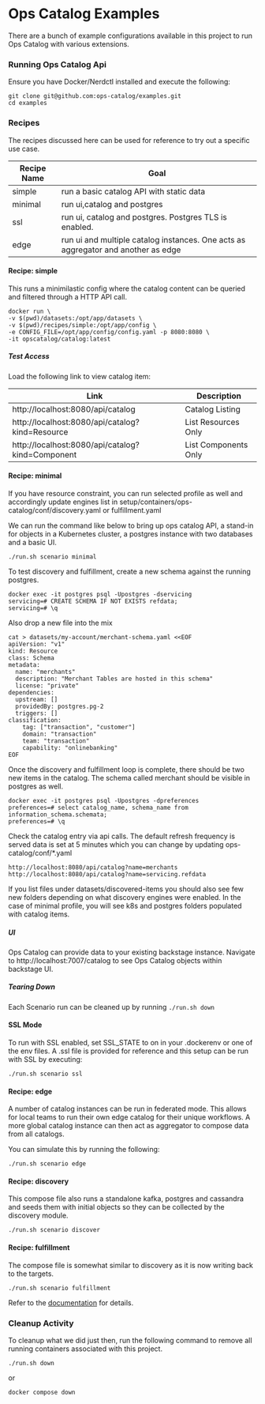 # Ops Catalog Examples
There are a bunch of example configurations available in this project to run Ops Catalog with various extensions.

### Running Ops Catalog Api
Ensure you have Docker/Nerdctl installed and execute the following:

```
git clone git@github.com:ops-catalog/examples.git
cd examples
```

### Recipes
The recipes discussed here can be used for reference to try out a specific use case.

|Recipe Name|Goal|
|---|---|
|simple|run a basic catalog API with static data|
|minimal|run ui,catalog and postgres|
|ssl|run ui, catalog and postgres. Postgres TLS is enabled.|
|edge|run ui and multiple catalog instances. One acts as aggregator and another as edge|


#### Recipe: simple

This runs a minimilastic config where the catalog content can be queried and filtered through a HTTP API call.

```
docker run \
-v $(pwd)/datasets:/opt/app/datasets \
-v $(pwd)/recipes/simple:/opt/app/config \
-e CONFIG_FILE=/opt/app/config/config.yaml -p 8080:8080 \
-it opscatalog/catalog:latest
```

##### Test Access
Load the following link to view catalog item:

|Link|Description|
|---|---|
|http://localhost:8080/api/catalog| Catalog Listing|
|http://localhost:8080/api/catalog?kind=Resource| List Resources Only|
|http://localhost:8080/api/catalog?kind=Component|List Components Only|


#### Recipe: minimal
If you have resource constraint, you can run selected profile as well and accordingly update engines list in setup/containers/ops-catalog/conf/discovery.yaml or fulfillment.yaml

We can run the command like below to bring up ops catalog API, a stand-in for objects in a Kubernetes cluster,  a postgres instance with two databases and a basic UI.

```
./run.sh scenario minimal
```



To test discovery and fulfillment, create a new schema against the running postgres.

```shell
docker exec -it postgres psql -Upostgres -dservicing 
servicing=# CREATE SCHEMA IF NOT EXISTS refdata;
servicing=# \q
```

Also drop a new file into the mix

```shell
cat > datasets/my-account/merchant-schema.yaml <<EOF
apiVersion: "v1"
kind: Resource
class: Schema
metadata:
  name: "merchants"
  description: "Merchant Tables are hosted in this schema"
  license: "private"
dependencies:
  upstream: []
  providedBy: postgres.pg-2
  triggers: []
classification:
    tag: ["transaction", "customer"]
    domain: "transaction"
    team: "transaction"
    capability: "onlinebanking"
EOF
```

Once the discovery and fulfillment loop is complete, there should be two new items in the catalog.
The schema called merchant should be visible in postgres as well.

```shell
docker exec -it postgres psql -Upostgres -dpreferences
preferences=# select catalog_name, schema_name from information_schema.schemata;
preferences=# \q
```


Check the catalog entry via api calls. The default refresh frequency is served data is set at 5 minutes which you can change by updating ops-catalog/conf/*.yaml

```shell 
http://localhost:8080/api/catalog?name=merchants
http://localhost:8080/api/catalog?name=servicing.refdata
```

If you list files under datasets/discovered-items you should also see few new folders depending on what discovery engines were enabled. In the case of minimal profile, you will see k8s and postgres folders populated with catalog items. 

##### UI
Ops Catalog can provide data to your existing backstage instance. Navigate to http://localhost:7007/catalog to see Ops Catalog objects within backstage UI.


##### Tearing Down
Each Scenario run can be cleaned up by running ```./run.sh down```

#### SSL Mode

To run with SSL enabled, set SSL_STATE to on in your .dockerenv or one of the env files. A .ssl file is provided for reference and this setup can be run with SSL by executing:

```
./run.sh scenario ssl
```

#### Recipe: edge
A number of catalog instances can be run in federated mode. This allows for local teams to run their own edge catalog for their unique workflows. A more global catalog instance can then act as aggregator to compose data from all catalogs.

You can simulate this by running the following:

```
./run.sh scenario edge
```


#### Recipe: discovery
This compose file also runs a standalone kafka, postgres and cassandra and seeds them with initial objects so they can be collected by the discovery module.

```
./run.sh scenario discover
```

#### Recipe: fulfillment
The compose file is somewhat similar to discovery as it is now writing back to the targets.

```
./run.sh scenario fulfillment
```


Refer to the [documentation](https://ops-catalog.github.io/specification) for details.

### Cleanup Activity
To cleanup what we did just then, run the following command to remove all running containers associated with this project.

```
./run.sh down
```

or

```
docker compose down
```
